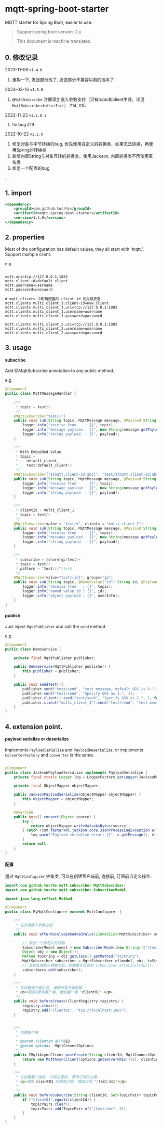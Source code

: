 # mqtt-spring-boot-starter

MQTT starter for Spring Boot, easier to use.

> Support spring boot version: 2.x
>
> This document is machine translated.

## 0. 修改记录

2023-11-06 `v1.4.0`
1. 重构一下, 发送部分改了, 发送部分不兼容以前的版本了


2023-03-16 `v1.3.0`
1. `@MqttSubscribe` 注解添加嵌入参数支持（只有topic和client生效，详见`MqttSubscriber#afterInit`） #14, #15


2022-11-23 `v1.2.8.1`
1. fix bug #19

2022-10-22 `v1.2.8`
1. 修复对象与字节转换的bug, 优先使用自定义的转换类，如果无法转换，再使用Spring的转换类
2. 新增内置String与对象互转的转换类，使用Jackson, 内置转换类不再使用匿名类
3. 修复一个配置的bug

...

## 1. import

```xml
<dependency>
    <groupId>com.github.tocrhz</groupId>
    <artifactId>mqtt-spring-boot-starter</artifactId>
    <version>1.4.0</version>
</dependency>
```

## 2. properties

Most of the configuration has default values, they all start with 'mqtt.'.
Support multiple client.

e.g.

```properties

mqtt.uri=tcp://127.0.0.1:1883
mqtt.client-id=default_client
mqtt.username=username
mqtt.password=password

# mqtt.clients 中明确配置的 client-id 优先级更高
mqtt.clients.multi_client_1.client-id=new_client
mqtt.clients.multi_client_1.uri=tcp://127.0.0.1:1883
mqtt.clients.multi_client_1.username=username
mqtt.clients.multi_client_1.password=password

mqtt.clients.multi_client_2.uri=tcp://127.0.0.1:1883
mqtt.clients.multi_client_2.username=username
mqtt.clients.multi_client_2.password=password

```

## 3. usage

#### subscribe

Add @MqttSubscribe annotation to any public method.

e.g.

```java
@Component
public class MqttMessageHandler {
    
    /**
     * topic = test/+
     */
    @MqttSubscribe("test/+")
    public void sub(String topic, MqttMessage message, @Payload String payload) {
        logger.info("receive from    : {}", topic);
        logger.info("message payload : {}", new String(message.getPayload(), StandardCharsets.UTF_8));
        logger.info("string payload  : {}", payload);
    }

    /**
     * With Embedded Value.
     * topic = 
     *    default_client
     *    test/default_client/+
     */
    @MqttSubscribe({"${mqtt.client-id:abc}", "test/${mqtt.client-id:abc}/+"})
    public void sub(String topic, MqttMessage message, @Payload String payload) {
        logger.info("receive from    : {}", topic);
        logger.info("message payload : {}", new String(message.getPayload(), StandardCharsets.UTF_8));
        logger.info("string payload  : {}", payload);
    }

    /**
     * clientId = multi_client_1
     * topic = test/+
     */
    @MqttSubscribe(value = "test/+", clients = "multi_client_1")
    public void sub(String topic, MqttMessage message, @Payload String payload) {
        logger.info("receive from    : {}", topic);
        logger.info("message payload : {}", new String(message.getPayload(), StandardCharsets.UTF_8));
        logger.info("string payload  : {}", payload);
    }

    /**
     * subscribe = $share/gp/test/+
     * topic = test/+
     * pattern = ^test/([^/]+)$
     */
    @MqttSubscribe(value="test/{id}", groups="gp")
    public void sub(String topic, @NamedValue("id") String id, @Payload UserInfo userInfo) {
        logger.info("receive from   : {}", topic);
        logger.info("named value id : {}", id);
        logger.info("object payload : {}", userInfo);
    }
}
```

#### publish

Just inject `MqttPublisher` and call the `send` method.

e.g.

```java
@Component
public class DemoService {

    private final MqttPublisher publisher;

    public DemoService(MqttPublisher publisher) {
        this.publisher = publisher;
    }

    public void sendTest(){
        publisher.send("test/send", "test message, default QOS is 0.");
        publisher.send("test/send", "Specify QOS as 1.", 1);
        publisher.client().send("test/send", "Specify QOS as 2.", 2, false);
        publisher.client("multi_client_1").send("test/send", "test message, default QOS is 0.");
    }
}
```

## 4. extension point.

#### payload serialize or deserialize

Implements `PayloadSerialize` and `PayloadDeserialize`, or implements `ConverterFactory` and `Converter` is the same.


```java

@Component
public class JacksonPayloadSerialize implements PayloadSerialize {
    private final static Logger log = LoggerFactory.getLogger(JacksonPayloadDeserialize.class);

    private final ObjectMapper objectMapper;

    public JacksonPayloadSerialize(ObjectMapper objectMapper) {
        this.objectMapper = objectMapper;
    }

    @Override
    public byte[] convert(Object source) {
        try {
            return objectMapper.writeValueAsBytes(source);
        } catch (com.fasterxml.jackson.core.JsonProcessingException e) {
            log.warn("Payload serialize error: {}", e.getMessage(), e);
        }
        return null;
    }
}

```

#### 配置

通过 `MqttConfigurer` 抽象类, 可以在创建客户端前, 连接前, 订阅前自定义操作.

```java
import com.github.tocrhz.mqtt.subscriber.MqttSubscriber;
import com.github.tocrhz.mqtt.subscriber.SubscriberModel;

import java.lang.reflect.Method;

@Component
public class MyMqttConfigurer extends MqttConfigurer {

    /**
     * 在处理嵌入参数之后
     */
    public void afterResolveEmbeddedValue(LinkedList<MqttSubscriber> subscribers) {

        // 添加一个自定义的订阅.
        SubscriberModel model = new SubscriberModel(new String[]{"/test/abc"}, new int[]{0}, null, null, null);
        Object obj = new Object();
        Method toString = obj.getClass().getMethod("toString");
        MqttSubscriber subscriber = MqttSubscriber.of(model, obj, toString);
        // 若在处理嵌入参数之后，则需要手动调用 subscriber.afterInit(null);
        subscribers.add(subscriber);
    }

    /**
     * 在创建客户端之前, 增删改客户端配置.
     * <p>清除的原有客户端, 增加客户端 "client01" </p>
     */
    public void beforeCreate(ClientRegistry registry) {
        registry.clear();
        registry.add("client01", "tcp://localhost:1883");
    }


    /**
     * 创建客户端.
     *
     * @param clientId 客户端ID
     * @param options  MqttConnectOptions
     */
    public IMqttAsyncClient postCreate(String clientId, MqttConnectOptions options)  {
        return new MqttAsyncClient(options.getServerURIs()[0], clientId, new MemoryPersistence());
    }

    /**
     * 在创建客户端后, 订阅主题前, 修改订阅的主题.
     * <p>清除 client01 的原有订阅, 增加订阅 "/test/abc"</p>
     *
     */
    public void beforeSubscribe(String clientId, Set<TopicPair> topicPairs) {
        if ("client01".equals(clientId)) {
            topicPairs.clear();
            topicPairs.add(TopicPair.of("/test/abc", 0));
        }
    }
}
```




